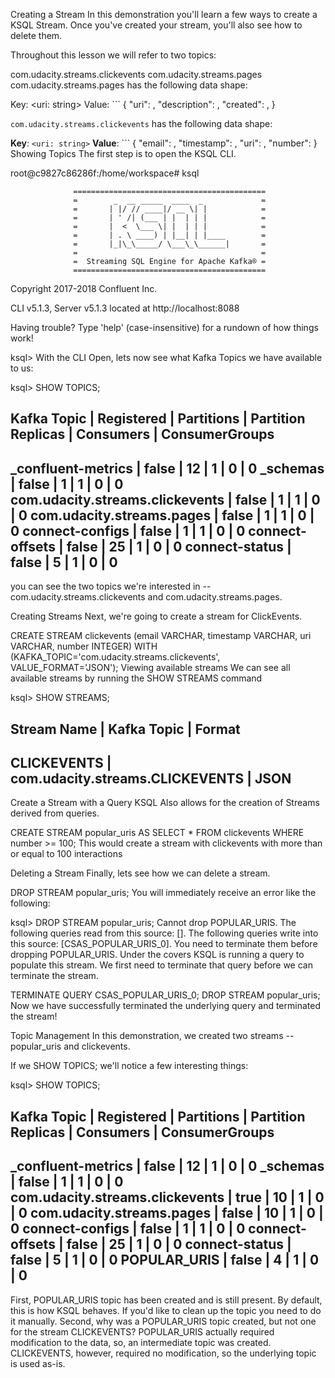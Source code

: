 Creating a Stream
In this demonstration you'll learn a few ways to create a KSQL Stream. Once you've created your stream, you'll also see how to delete them.

Throughout this lesson we will refer to two topics:

com.udacity.streams.clickevents
com.udacity.streams.pages
com.udacity.streams.pages has the following data shape:

Key: <uri: string> Value: ``` { "uri": , "description": , "created": , }



`com.udacity.streams.clickevents` has the following data shape:

**Key**: `<uri: string>`
**Value**: ```
{
  "email": <string>,
  "timestamp": <string>,
  "uri": <string>,
  "number": <int>
}
Showing Topics
The first step is to open the KSQL CLI.


root@c9827c86286f:/home/workspace# ksql

                  ===========================================
                  =        _  __ _____  ____  _             =
                  =       | |/ // ____|/ __ \| |            =
                  =       | ' /| (___ | |  | | |            =
                  =       |  <  \___ \| |  | | |            =
                  =       | . \ ____) | |__| | |____        =
                  =       |_|\_\_____/ \___\_\______|       =
                  =                                         =
                  =  Streaming SQL Engine for Apache Kafka® =
                  ===========================================

Copyright 2017-2018 Confluent Inc.

CLI v5.1.3, Server v5.1.3 located at http://localhost:8088

Having trouble? Type 'help' (case-insensitive) for a rundown of how things work!

ksql>
With the CLI Open, lets now see what Kafka Topics we have available to us:


ksql> SHOW TOPICS;

 Kafka Topic                     | Registered | Partitions | Partition Replicas | Consumers | ConsumerGroups
-------------------------------------------------------------------------------------------------------------
 _confluent-metrics              | false      | 12         | 1                  | 0         | 0
 _schemas                        | false      | 1          | 1                  | 0         | 0
 com.udacity.streams.clickevents | false      | 1          | 1                  | 0         | 0
 com.udacity.streams.pages       | false      | 1          | 1                  | 0         | 0
 connect-configs                 | false      | 1          | 1                  | 0         | 0
 connect-offsets                 | false      | 25         | 1                  | 0         | 0
 connect-status                  | false      | 5          | 1                  | 0         | 0
-------------------------------------------------------------------------------------------------------------
you can see the two topics we're interested in -- com.udacity.streams.clickevents and com.udacity.streams.pages.

Creating Streams
Next, we're going to create a stream for ClickEvents.


CREATE STREAM clickevents
  (email VARCHAR,
   timestamp VARCHAR,
   uri VARCHAR,
   number INTEGER)
  WITH (KAFKA_TOPIC='com.udacity.streams.clickevents',
        VALUE_FORMAT='JSON');
Viewing available streams
We can see all available streams by running the SHOW STREAMS command


ksql> SHOW STREAMS;

 Stream Name | Kafka Topic                     | Format
-------------------------------------------------------
 CLICKEVENTS | com.udacity.streams.CLICKEVENTS | JSON
-------------------------------------------------------
Create a Stream with a Query
KSQL Also allows for the creation of Streams derived from queries.


CREATE STREAM popular_uris AS
  SELECT * FROM clickevents
  WHERE number >= 100;
This would create a stream with clickevents with more than or equal to 100 interactions

Deleting a Stream
Finally, lets see how we can delete a stream.


DROP STREAM popular_uris;
You will immediately receive an error like the following:


ksql> DROP STREAM popular_uris;
Cannot drop POPULAR_URIS.
The following queries read from this source: [].
The following queries write into this source: [CSAS_POPULAR_URIS_0].
You need to terminate them before dropping POPULAR_URIS.
Under the covers KSQL is running a query to populate this stream. We first need to terminate that query before we can terminate the stream.


TERMINATE QUERY CSAS_POPULAR_URIS_0;
DROP STREAM popular_uris;
Now we have successfully terminated the underlying query and terminated the stream!

Topic Management
In this demonstration, we created two streams -- popular_uris and clickevents.

If we SHOW TOPICS; we'll notice a few interesting things:


ksql> SHOW TOPICS;

 Kafka Topic                     | Registered | Partitions | Partition Replicas | Consumers | ConsumerGroups
-------------------------------------------------------------------------------------------------------------
 _confluent-metrics              | false      | 12         | 1                  | 0         | 0
 _schemas                        | false      | 1          | 1                  | 0         | 0
 com.udacity.streams.clickevents | true       | 10         | 1                  | 0         | 0
 com.udacity.streams.pages       | false      | 10         | 1                  | 0         | 0
 connect-configs                 | false      | 1          | 1                  | 0         | 0
 connect-offsets                 | false      | 25         | 1                  | 0         | 0
 connect-status                  | false      | 5          | 1                  | 0         | 0
 POPULAR_URIS                    | false      | 4          | 1                  | 0         | 0
-------------------------------------------------------------------------------------------------------------
First, POPULAR_URIS topic has been created and is still present. By default, this is how KSQL behaves. If you'd like to clean up the topic you need to do it manually. Second, why was a POPULAR_URIS topic created, but not one for the stream CLICKEVENTS? POPULAR_URIS actually required modification to the data, so, an intermediate topic was created. CLICKEVENTS, however, required no modification, so the underlying topic is used as-is.
